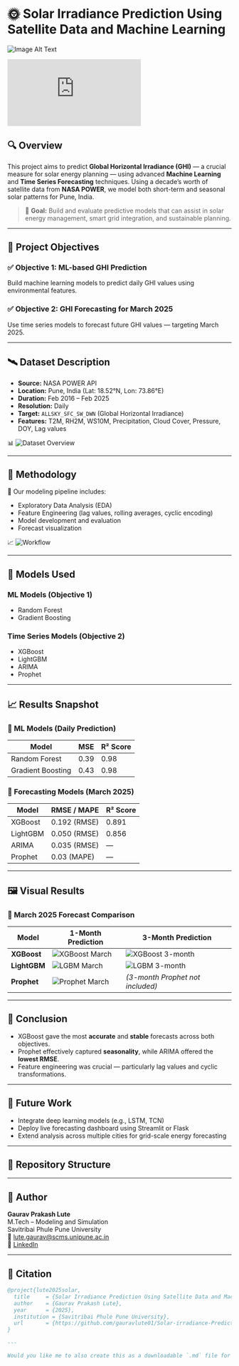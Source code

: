 # 🌞 Solar Irradiance Prediction Using Satellite Data and Machine Learning
![Image Alt Text](plots/GHI_diagram.png)

![Preview](https://github.com/gauravlute01/Solar-irradiance-Prediction-Using-Satellite-Data-and-Machine-Learning./blob/main/Gaurav_Lute_MT2313poster.pdf)

## 🔍 Overview

This project aims to predict **Global Horizontal Irradiance (GHI)** — a crucial measure for solar energy planning — using advanced **Machine Learning** and **Time Series Forecasting** techniques. Using a decade’s worth of satellite data from **NASA POWER**, we model both short-term and seasonal solar patterns for Pune, India.

> 🎯 **Goal:** Build and evaluate predictive models that can assist in solar energy management, smart grid integration, and sustainable planning.

---

## 📌 Project Objectives

### ✅ Objective 1: ML-based GHI Prediction  
Build machine learning models to predict daily GHI values using environmental features.

### ✅ Objective 2: GHI Forecasting for March 2025  
Use time series models to forecast future GHI values — targeting March 2025.

---

## 🛰️ Dataset Description

- **Source:** NASA POWER API  
- **Location:** Pune, India (Lat: 18.52°N, Lon: 73.86°E)  
- **Duration:** Feb 2016 – Feb 2025  
- **Resolution:** Daily  
- **Target:** `ALLSKY_SFC_SW_DWN` (Global Horizontal Irradiance)  
- **Features:** T2M, RH2M, WS10M, Precipitation, Cloud Cover, Pressure, DOY, Lag values

📊 ![Dataset Overview](plots/Dataset_description.png)

---

## 🔧 Methodology

📂 Our modeling pipeline includes:
- Exploratory Data Analysis (EDA)
- Feature Engineering (lag values, rolling averages, cyclic encoding)
- Model development and evaluation
- Forecast visualization

📈 ![Workflow](plots/Flow%20Chart.png)

---

## 🤖 Models Used

### ML Models (Objective 1)
- Random Forest  
- Gradient Boosting  

### Time Series Models (Objective 2)
- XGBoost  
- LightGBM  
- ARIMA  
- Prophet  

---

## 📈 Results Snapshot

### 🧠 ML Models (Daily Prediction)

| Model            | MSE   | R² Score |
|------------------|-------|----------|
| Random Forest    | 0.39  | 0.98     |
| Gradient Boosting| 0.43  | 0.98     |

### 🔮 Forecasting Models (March 2025)

| Model      | RMSE / MAPE | R² Score |
|------------|-------------|----------|
| XGBoost    | 0.192 (RMSE)| 0.891    |
| LightGBM   | 0.050 (RMSE)| 0.856    |
| ARIMA      | 0.035 (RMSE)| —        |
| Prophet    | 0.03 (MAPE) | —        |

---

## 🖼️ Visual Results

### 📅 March 2025 Forecast Comparison

| Model        | 1-Month Prediction | 3-Month Prediction |
|--------------|--------------------|---------------------|
| **XGBoost**  | ![XGBoost March](plots/Xgboost_march.png) | ![XGBoost 3-month](plots/xgboost_three.png) |
| **LightGBM** | ![LGBM March](plots/Lightgbm_one.png)  | ![LGBM 3-month](plots/Lightgbm_three.png) |
| **Prophet**  | ![Prophet March](plots/prophet_one.png) | _(3-month Prophet not included)_ |

---

## 📝 Conclusion

- XGBoost gave the most **accurate** and **stable** forecasts across both objectives.
- Prophet effectively captured **seasonality**, while ARIMA offered the **lowest RMSE**.
- Feature engineering was crucial — particularly lag values and cyclic transformations.

---

## 🚀 Future Work

- Integrate deep learning models (e.g., LSTM, TCN)
- Deploy live forecasting dashboard using Streamlit or Flask
- Extend analysis across multiple cities for grid-scale energy forecasting

---

## 📁 Repository Structure


---

## 👤 Author

**Gaurav Prakash Lute**  
M.Tech – Modeling and Simulation  
Savitribai Phule Pune University  
📧 lute.gaurav@scms.unipune.ac.in  
🔗 [LinkedIn](https://www.linkedin.com/in/gauravlute01)

---

## 📌 Citation

```bibtex
@project{lute2025solar,
  title     = {Solar Irradiance Prediction Using Satellite Data and Machine Learning},
  author    = {Gaurav Prakash Lute},
  year      = {2025},
  institution = {Savitribai Phule Pune University},
  url       = {https://github.com/gauravlute01/Solar-irradiance-Prediction-Using-Satellite-Data-and-Machine-Learning}
}

---

Would you like me to also create this as a downloadable `.md` file for uploading directly to your GitHub repo?
